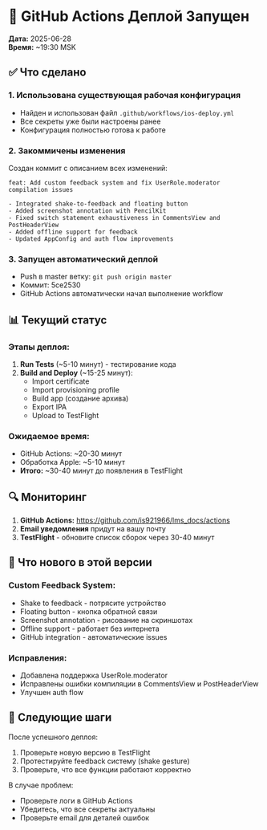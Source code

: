 # 🚀 GitHub Actions Деплой Запущен

**Дата:** 2025-06-28  
**Время:** ~19:30 MSK

## ✅ Что сделано

### 1. Использована существующая рабочая конфигурация
- Найден и использован файл `.github/workflows/ios-deploy.yml`
- Все секреты уже были настроены ранее
- Конфигурация полностью готова к работе

### 2. Закоммичены изменения
Создан коммит с описанием всех изменений:
```
feat: Add custom feedback system and fix UserRole.moderator compilation issues

- Integrated shake-to-feedback and floating button
- Added screenshot annotation with PencilKit
- Fixed switch statement exhaustiveness in CommentsView and PostHeaderView
- Added offline support for feedback
- Updated AppConfig and auth flow improvements
```

### 3. Запущен автоматический деплой
- Push в master ветку: `git push origin master`
- Коммит: 5ce2530
- GitHub Actions автоматически начал выполнение workflow

## 📊 Текущий статус

### Этапы деплоя:
1. **Run Tests** (~5-10 минут) - тестирование кода
2. **Build and Deploy** (~15-25 минут):
   - Import certificate
   - Import provisioning profile  
   - Build app (создание архива)
   - Export IPA
   - Upload to TestFlight

### Ожидаемое время:
- GitHub Actions: ~20-30 минут
- Обработка Apple: ~5-10 минут
- **Итого:** ~30-40 минут до появления в TestFlight

## 🔍 Мониторинг

1. **GitHub Actions:** https://github.com/is921966/lms_docs/actions
2. **Email уведомления** придут на вашу почту
3. **TestFlight** - обновите список сборок через 30-40 минут

## 📱 Что нового в этой версии

### Custom Feedback System:
- Shake to feedback - потрясите устройство
- Floating button - кнопка обратной связи
- Screenshot annotation - рисование на скриншотах
- Offline support - работает без интернета
- GitHub integration - автоматические issues

### Исправления:
- Добавлена поддержка UserRole.moderator
- Исправлены ошибки компиляции в CommentsView и PostHeaderView
- Улучшен auth flow

## 🎯 Следующие шаги

После успешного деплоя:
1. Проверьте новую версию в TestFlight
2. Протестируйте feedback систему (shake gesture)
3. Проверьте, что все функции работают корректно

В случае проблем:
- Проверьте логи в GitHub Actions
- Убедитесь, что все секреты актуальны
- Проверьте email для деталей ошибок 